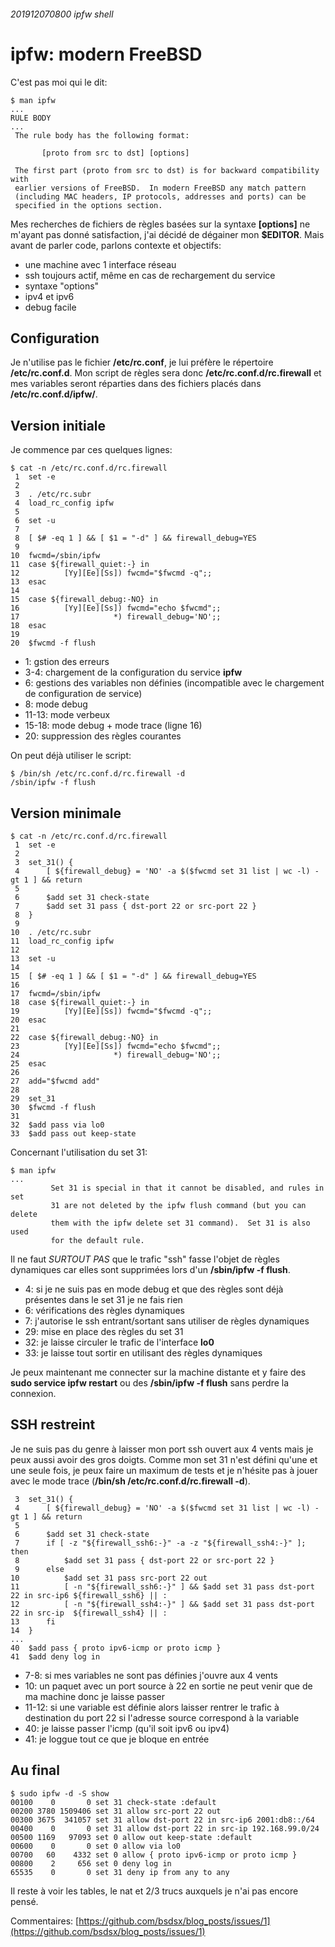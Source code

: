 ###### 201912070800 ipfw shell
# ipfw: modern FreeBSD

C'est pas moi qui le dit:

    $ man ipfw
    ...
    RULE BODY
    ...
     The rule body has the following format:

           [proto from src to dst] [options]

     The first part (proto from src to dst) is for backward compatibility with
     earlier versions of FreeBSD.  In modern FreeBSD any match pattern
     (including MAC headers, IP protocols, addresses and ports) can be
     specified in the options section.

Mes recherches de fichiers de règles basées sur la syntaxe **[options]** ne m'ayant pas donné satisfaction, j'ai décidé de dégainer mon **$EDITOR**. Mais avant de parler code, parlons contexte et objectifs:

- une machine avec 1 interface réseau
- ssh toujours actif, même en cas de rechargement du service
- syntaxe "options"
- ipv4 et ipv6
- debug facile

## Configuration

Je n'utilise pas le fichier **/etc/rc.conf**, je lui préfère le répertoire **/etc/rc.conf.d**. Mon script de règles sera donc **/etc/rc.conf.d/rc.firewall** et mes variables seront réparties dans des fichiers placés dans **/etc/rc.conf.d/ipfw/**.

## Version initiale

Je commence par ces quelques lignes:

    $ cat -n /etc/rc.conf.d/rc.firewall
     1  set -e
     2
     3  . /etc/rc.subr
     4  load_rc_config ipfw
     5
     6  set -u
     7
     8  [ $# -eq 1 ] && [ $1 = "-d" ] && firewall_debug=YES
     9
    10  fwcmd=/sbin/ipfw
    11  case ${firewall_quiet:-} in
    12          [Yy][Ee][Ss]) fwcmd="$fwcmd -q";;
    13  esac
    14
    15  case ${firewall_debug:-NO} in
    16          [Yy][Ee][Ss]) fwcmd="echo $fwcmd";;
    17                     *) firewall_debug='NO';;
    18  esac
    19
    20  $fwcmd -f flush

- 1: gstion des erreurs
- 3-4: chargement de la configuration du service **ipfw**
- 6: gestions des variables non définies (incompatible avec le chargement de configuration de service)
- 8: mode debug
- 11-13: mode verbeux
- 15-18: mode debug + mode trace (ligne 16)
- 20: suppression des règles courantes

On peut déjà utiliser le script:

    $ /bin/sh /etc/rc.conf.d/rc.firewall -d
    /sbin/ipfw -f flush

## Version minimale

    $ cat -n /etc/rc.conf.d/rc.firewall
     1	set -e
     2	
     3	set_31() {
     4		[ ${firewall_debug} = 'NO' -a $($fwcmd set 31 list | wc -l) -gt 1 ] && return
     5	
     6		$add set 31 check-state
     7		$add set 31 pass { dst-port 22 or src-port 22 }
     8	}
     9	
    10	. /etc/rc.subr
    11	load_rc_config ipfw
    12	
    13	set -u
    14	
    15	[ $# -eq 1 ] && [ $1 = "-d" ] && firewall_debug=YES
    16	
    17	fwcmd=/sbin/ipfw
    18	case ${firewall_quiet:-} in
    19	        [Yy][Ee][Ss]) fwcmd="$fwcmd -q";;
    20	esac
    21	
    22	case ${firewall_debug:-NO} in
    23	        [Yy][Ee][Ss]) fwcmd="echo $fwcmd";;
    24	                   *) firewall_debug='NO';;
    25	esac
    26	
    27	add="$fwcmd add"
    28	
    29	set_31
    30	$fwcmd -f flush
    31	
    32	$add pass via lo0
    33	$add pass out keep-state

Concernant l'utilisation du set 31:

    $ man ipfw
    ...
             Set 31 is special in that it cannot be disabled, and rules in set
             31 are not deleted by the ipfw flush command (but you can delete
             them with the ipfw delete set 31 command).  Set 31 is also used
             for the default rule.

Il ne faut *SURTOUT PAS* que le trafic "ssh" fasse l'objet de règles dynamiques car elles sont supprimées lors d'un **/sbin/ipfw -f flush**.

- 4: si je ne suis pas en mode debug et que des règles sont déjà présentes dans le set 31 je ne fais rien
- 6: vérifications des règles dynamiques
- 7: j'autorise le ssh entrant/sortant sans utiliser de règles dynamiques
- 29: mise en place des règles du set 31
- 32: je laisse circuler le trafic de l'interface **lo0**
- 33: je laisse tout sortir en utilisant des règles dynamiques

Je peux maintenant me connecter sur la machine distante et y faire des **sudo service ipfw restart** ou des **/sbin/ipfw -f flush** sans perdre la connexion.

## SSH restreint

Je ne suis pas du genre à laisser mon port ssh ouvert aux 4 vents mais je peux aussi avoir des gros doigts. Comme mon set 31 n'est défini qu'une et une seule fois, je peux faire un maximum de tests et je n'hésite pas à jouer avec le mode trace (**/bin/sh /etc/rc.conf.d/rc.firewall -d**).

     3	set_31() {
     4		[ ${firewall_debug} = 'NO' -a $($fwcmd set 31 list | wc -l) -gt 1 ] && return
     5	
     6		$add set 31 check-state
     7		if [ -z "${firewall_ssh6:-}" -a -z "${firewall_ssh4:-}" ]; then
     8			$add set 31 pass { dst-port 22 or src-port 22 }
     9		else
    10			$add set 31 pass src-port 22 out
    11			[ -n "${firewall_ssh6:-}" ] && $add set 31 pass dst-port 22 in src-ip6 ${firewall_ssh6} || :
    12			[ -n "${firewall_ssh4:-}" ] && $add set 31 pass dst-port 22 in src-ip  ${firewall_ssh4} || :
    13		fi
    14	}
    ...
    40	$add pass { proto ipv6-icmp or proto icmp }
    41	$add deny log in

- 7-8: si mes variables ne sont pas définies j'ouvre aux 4 vents
- 10: un paquet avec un port source à 22 en sortie ne peut venir que de ma machine donc je laisse passer
- 11-12: si une variable est définie alors laisser rentrer le trafic à destination du port 22 si l'adresse source correspond à la variable
- 40: je laisse passer l'icmp (qu'il soit ipv6 ou ipv4)
- 41: je loggue tout ce que je bloque en entrée

## Au final

    $ sudo ipfw -d -S show
    00100    0       0 set 31 check-state :default
    00200 3780 1509406 set 31 allow src-port 22 out
    00300 3675  341057 set 31 allow dst-port 22 in src-ip6 2001:db8::/64
    00400    0       0 set 31 allow dst-port 22 in src-ip 192.168.99.0/24
    00500 1169   97093 set 0 allow out keep-state :default
    00600    0       0 set 0 allow via lo0
    00700   60    4332 set 0 allow { proto ipv6-icmp or proto icmp }
    00800    2     656 set 0 deny log in
    65535    0       0 set 31 deny ip from any to any

Il reste à voir les tables, le nat et 2/3 trucs auxquels je n'ai pas encore pensé.

Commentaires: [https://github.com/bsdsx/blog_posts/issues/1](https://github.com/bsdsx/blog_posts/issues/1)
